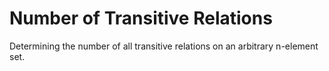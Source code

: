 # Number of Transitive Relations

Determining the number of all transitive relations on an arbitrary n-element set.
